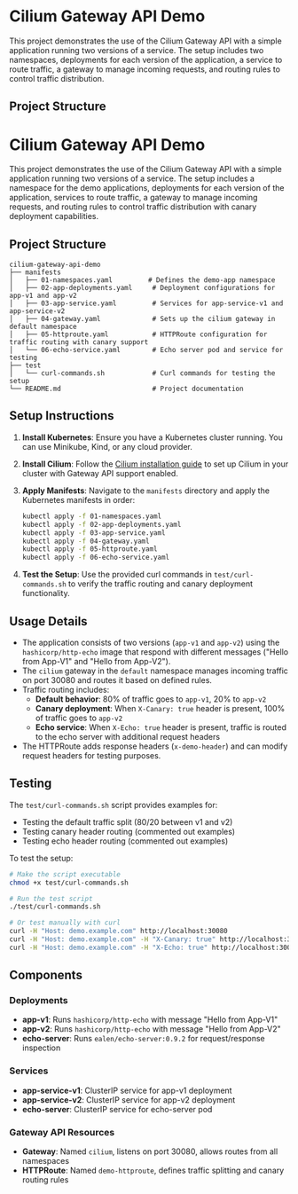 # Cilium Gateway API Demo

This project demonstrates the use of the Cilium Gateway API with a simple application running two versions of a service. The setup includes two namespaces, deployments for each version of the application, a service to route traffic, a gateway to manage incoming requests, and routing rules to control traffic distribution.

## Project Structure

# Cilium Gateway API Demo

This project demonstrates the use of the Cilium Gateway API with a simple application running two versions of a service. The setup includes a namespace for the demo applications, deployments for each version of the application, services to route traffic, a gateway to manage incoming requests, and routing rules to control traffic distribution with canary deployment capabilities.

## Project Structure

```
cilium-gateway-api-demo
├── manifests
│   ├── 01-namespaces.yaml         # Defines the demo-app namespace
│   ├── 02-app-deployments.yaml     # Deployment configurations for app-v1 and app-v2
│   ├── 03-app-service.yaml         # Services for app-service-v1 and app-service-v2
│   ├── 04-gateway.yaml             # Sets up the cilium gateway in default namespace
│   ├── 05-httproute.yaml           # HTTPRoute configuration for traffic routing with canary support
│   └── 06-echo-service.yaml        # Echo server pod and service for testing
├── test
│   └── curl-commands.sh            # Curl commands for testing the setup
└── README.md                       # Project documentation
```

## Setup Instructions

1. **Install Kubernetes**: Ensure you have a Kubernetes cluster running. You can use Minikube, Kind, or any cloud provider.

2. **Install Cilium**: Follow the [Cilium installation guide](https://docs.cilium.io/en/stable/gettingstarted/k8s/) to set up Cilium in your cluster with Gateway API support enabled.

3. **Apply Manifests**: Navigate to the `manifests` directory and apply the Kubernetes manifests in order:

   ```bash
   kubectl apply -f 01-namespaces.yaml
   kubectl apply -f 02-app-deployments.yaml
   kubectl apply -f 03-app-service.yaml
   kubectl apply -f 04-gateway.yaml
   kubectl apply -f 05-httproute.yaml
   kubectl apply -f 06-echo-service.yaml
   ```

4. **Test the Setup**: Use the provided curl commands in `test/curl-commands.sh` to verify the traffic routing and canary deployment functionality.

## Usage Details

- The application consists of two versions (`app-v1` and `app-v2`) using the `hashicorp/http-echo` image that respond with different messages ("Hello from App-V1" and "Hello from App-V2").
- The `cilium` gateway in the `default` namespace manages incoming traffic on port 30080 and routes it based on defined rules.
- Traffic routing includes:
  - **Default behavior**: 80% of traffic goes to `app-v1`, 20% to `app-v2`
  - **Canary deployment**: When `X-Canary: true` header is present, 100% of traffic goes to `app-v2`
  - **Echo service**: When `X-Echo: true` header is present, traffic is routed to the echo server with additional request headers
- The HTTPRoute adds response headers (`x-demo-header`) and can modify request headers for testing purposes.

## Testing

The `test/curl-commands.sh` script provides examples for:
- Testing the default traffic split (80/20 between v1 and v2)
- Testing canary header routing (commented out examples)
- Testing echo header routing (commented out examples)

To test the setup:

```bash
# Make the script executable
chmod +x test/curl-commands.sh

# Run the test script
./test/curl-commands.sh

# Or test manually with curl
curl -H "Host: demo.example.com" http://localhost:30080
curl -H "Host: demo.example.com" -H "X-Canary: true" http://localhost:30080
curl -H "Host: demo.example.com" -H "X-Echo: true" http://localhost:30080 | jq
```

## Components

### Deployments
- **app-v1**: Runs `hashicorp/http-echo` with message "Hello from App-V1"
- **app-v2**: Runs `hashicorp/http-echo` with message "Hello from App-V2"
- **echo-server**: Runs `ealen/echo-server:0.9.2` for request/response inspection

### Services
- **app-service-v1**: ClusterIP service for app-v1 deployment
- **app-service-v2**: ClusterIP service for app-v2 deployment  
- **echo-server**: ClusterIP service for echo-server pod

### Gateway API Resources
- **Gateway**: Named `cilium`, listens on port 30080, allows routes from all namespaces
- **HTTPRoute**: Named `demo-httproute`, defines traffic splitting and canary routing rules